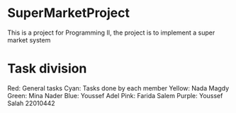# SuperMarketProject
This is a project for Programming II, the project is to implement a super market system
# Task division
Red: General tasks
Cyan: Tasks done by each member
Yellow: Nada Magdy <IDHERE>
Green: Mina Nader <IDHERE>
Blue: Youssef Adel <IDHERE>
Pink: Farida Salem <IDHERE>
Purple: Youssef Salah 22010442
